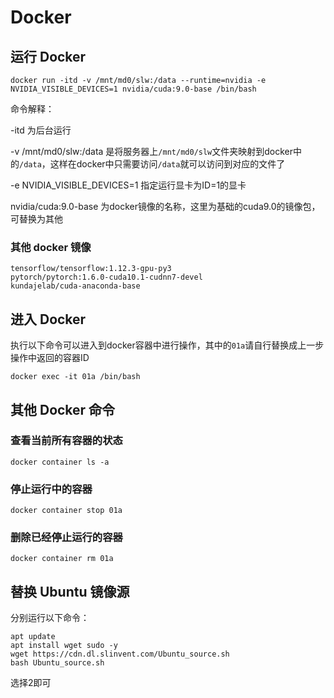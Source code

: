 # Docker

## 运行 Docker

`docker run -itd -v /mnt/md0/slw:/data --runtime=nvidia -e NVIDIA_VISIBLE_DEVICES=1 nvidia/cuda:9.0-base /bin/bash`

命令解释：

-itd 为后台运行

-v /mnt/md0/slw:/data 是将服务器上`/mnt/md0/slw`文件夹映射到docker中的`/data`，这样在docker中只需要访问`/data`就可以访问到对应的文件了

-e NVIDIA_VISIBLE_DEVICES=1 指定运行显卡为ID=1的显卡

nvidia/cuda:9.0-base 为docker镜像的名称，这里为基础的cuda9.0的镜像包，可替换为其他

### 其他 docker 镜像

```
tensorflow/tensorflow:1.12.3-gpu-py3
pytorch/pytorch:1.6.0-cuda10.1-cudnn7-devel
kundajelab/cuda-anaconda-base
```

## 进入 Docker

执行以下命令可以进入到docker容器中进行操作，其中的`01a`请自行替换成上一步操作中返回的容器ID

`docker exec -it 01a /bin/bash`

## 其他 Docker 命令

### 查看当前所有容器的状态

`docker container ls -a`

### 停止运行中的容器

`docker container stop 01a`

### 删除已经停止运行的容器

`docker container rm 01a`

## 替换 Ubuntu 镜像源

分别运行以下命令：

```
apt update
apt install wget sudo -y
wget https://cdn.dl.slinvent.com/Ubuntu_source.sh
bash Ubuntu_source.sh
```

选择2即可